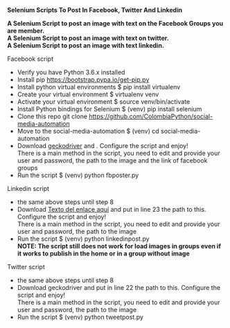 **Selenium Scripts To Post In Facebook, Twitter And Linkedin**

**A Selenium Script to post an image with text on the Facebook Groups you are member.**  
**A Selenium Script to post an image with text on twitter.**  
**A Selenium Script to post an image with text linkedin.**

Facebook script
* Verify you have Python 3.6.x installed
* Install pip
https://bootstrap.pypa.io/get-pip.py
* Install python virtual environments 
$ pip install virtualenv
* Create your virtual environment
$ virtualenv venv
* Activate your virtual environment
$ source venv/bin/activate
* Install Python bindings for Selenium
$ (venv) pip install selenium
* Clone this repo
git clone https://github.com/ColombiaPython/social-media-automation
* Move to the social-media-automation
$ (venv) cd social-media-automation
* Download [geckodriver](https://github.com/mozilla/geckodriver/releases) and . Configure the script and enjoy!  
There is a main method in the script, you need to edit and provide your user and password, the path to the image and the link of facebook groups
* Run the script
$ (venv) python fbposter.py

Linkedin script
* the same above steps until step 8
* Download [Texto del enlace aquí](URL "Título del enlace") and put in line 23 the path to this. Configure the script and enjoy!  
There is a main method in the script, you need to edit and provide your user and password, the path to the image
* Run the script
$ (venv) python linkedinpost.py  
**NOTE: The script still does not work for load images in groups even if it works to publish in the home or in a group without image**

Twitter script
* the same above steps until step 8
* Download geckodriver and put in line 22 the path to this. Configure the script and enjoy!  
There is a main method in the script, you need to edit and provide your user and password, the path to the image
* Run the script
$ (venv) python tweetpost.py
